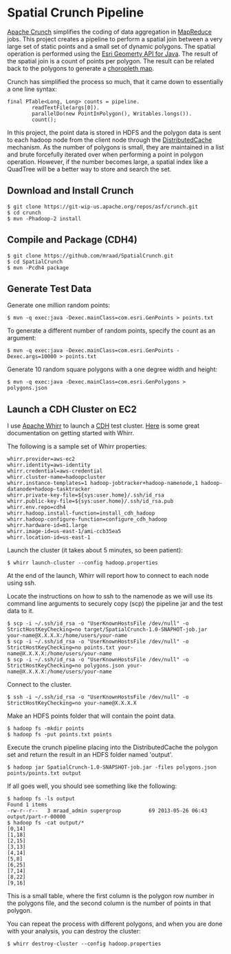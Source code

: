 Spatial Crunch Pipeline
====

[Apache Crunch](http://crunch.apache.org) simplifies the coding of data aggregation in [MapReduce](http://hadoop.apache.org/docs/r1.0.4/mapred_tutorial.html) jobs.
This project creates a pipeline to perform a spatial join between a very large set of static points and a small set of dynamic polygons.
The spatial operation is performed using the [Esri Geomerty API for Java](https://github.com/Esri/geometry-api-java).
The result of the spatial join is a count of points per polygon. The result can be related back to the polygons to generate a [choropleth map](http://en.wikipedia.org/wiki/Choropleth_map).

Crunch has simplified the process so much, that it came down to essentially a one line syntax:

    final PTable<Long, Long> counts = pipeline.
            readTextFile(args[0]).
            parallelDo(new PointInPolygon(), Writables.longs()).
            count();

In this project, the point data is stored in HDFS and the polygon data is sent to each hadoop node from the client node through the [DistributedCache](http://hadoop.apache.org/docs/stable/api/org/apache/hadoop/filecache/DistributedCache.html) mechanism.
As the number of polygons is small, they are maintained in a list and brute forcefully iterated over when performing a point in polygon operation.
However, if the number becomes large, a spatial index like a QuadTree will be a better way to store and search the set.

Download and Install Crunch
----

    $ git clone https://git-wip-us.apache.org/repos/asf/crunch.git
    $ cd crunch
    $ mvn -Phadoop-2 install

Compile and Package (CDH4)
----

    $ git clone https://github.com/mraad/SpatialCrunch.git
    $ cd SpatialCrunch
    $ mvn -Pcdh4 package

Generate Test Data
----

Generate one million random points:

    $ mvn -q exec:java -Dexec.mainClass=com.esri.GenPoints > points.txt

To generate a different number of random points, specify the count as an argument:

    $ mvn -q exec:java -Dexec.mainClass=com.esri.GenPoints -Dexec.args=10000 > points.txt

Generate 10 random square polygons with a one degree width and height:

    $ mvn -q exec:java -Dexec.mainClass=com.esri.GenPolygons > polygons.json

Launch a CDH Cluster on EC2
----

I use [Apache Whirr](http://whirr.apache.org) to launch a [CDH](http://www.cloudera.com/content/cloudera/en/products/cdh.html) test cluster.
[Here](http://www.cloudera.com/content/cloudera-content/cloudera-docs/CDH4/4.2.0/CDH4-Installation-Guide/cdh4ig_topic_22.html) is some great documentation on getting started with Whirr.

The following is a sample set of Whirr properties:

    whirr.provider=aws-ec2
    whirr.identity=aws-identity
    whirr.credential=aws-credential
    whirr.cluster-name=hadoopcluster
    whirr.instance-templates=1 hadoop-jobtracker+hadoop-namenode,1 hadoop-datanode+hadoop-tasktracker
    whirr.private-key-file=${sys:user.home}/.ssh/id_rsa
    whirr.public-key-file=${sys:user.home}/.ssh/id_rsa.pub
    whirr.env.repo=cdh4
    whirr.hadoop.install-function=install_cdh_hadoop
    whirr.hadoop-configure-function=configure_cdh_hadoop
    whirr.hardware-id=m1.large
    whirr.image-id=us-east-1/ami-ccb35ea5
    whirr.location-id=us-east-1

Launch the cluster (it takes about 5 minutes, so been patient):

    $ whirr launch-cluster --config hadoop.properties

At the end of the launch, Whirr will report how to connect to each node using ssh.

Locate the instructions on how to ssh to the namenode as we will use its command line arguments to securely copy (scp) the pipeline jar and the test data to it.

    $ scp -i ~/.ssh/id_rsa -o "UserKnownHostsFile /dev/null" -o StrictHostKeyChecking=no target/SpatialCrunch-1.0-SNAPHOT-job.jar your-name@X.X.X.X:/home/users/your-name
    $ scp -i ~/.ssh/id_rsa -o "UserKnownHostsFile /dev/null" -o StrictHostKeyChecking=no points.txt your-name@X.X.X.X:/home/users/your-name
    $ scp -i ~/.ssh/id_rsa -o "UserKnownHostsFile /dev/null" -o StrictHostKeyChecking=no polygons.json your-name@X.X.X.X:/home/users/your-name

Connect to the cluster.

    $ ssh -i ~/.ssh/id_rsa -o "UserKnownHostsFile /dev/null" -o StrictHostKeyChecking=no your-name@X.X.X.X

Make an HDFS points folder that will contain the point data.

    $ hadoop fs -mkdir points
    $ hadoop fs -put points.txt points

Execute the crunch pipeline placing into the DistributedCache the polygon set and return the result in an HDFS folder named 'output'.

    $ hadoop jar SpatialCrunch-1.0-SNAPSHOT-job.jar -files polygons.json points/points.txt output

If all goes well, you should see something like the following:

    $ hadoop fs -ls output
    Found 1 items
    -rw-r--r--   3 mraad_admin supergroup         69 2013-05-26 06:43 output/part-r-00000
    $ hadoop fs -cat output/*
    [0,14]
    [1,18]
    [2,15]
    [3,13]
    [4,14]
    [5,8]
    [6,25]
    [7,14]
    [8,22]
    [9,16]

This is a small table, where the first column is the polygon row number in the polygons file, and the second
column is the number of points in that polygon.

You can repeat the process with different polygons, and when you are done with your analysis, you can destroy the cluster:

    $ whirr destroy-cluster --config hadoop.properties
